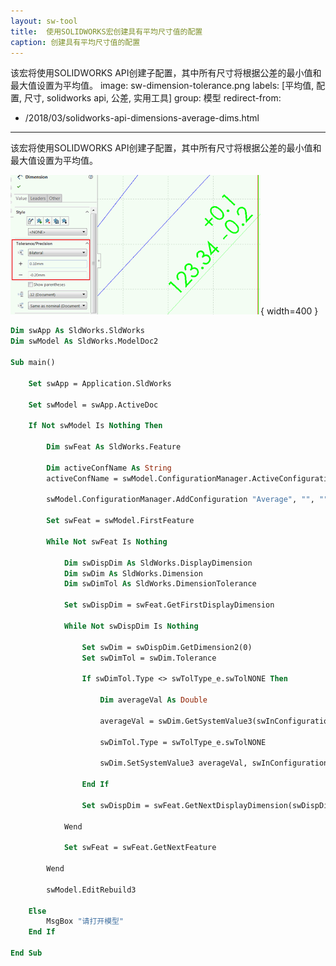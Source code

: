 ```yaml
---
layout: sw-tool
title:  使用SOLIDWORKS宏创建具有平均尺寸值的配置
caption: 创建具有平均尺寸值的配置
---
```

 该宏将使用SOLIDWORKS API创建子配置，其中所有尺寸将根据公差的最小值和最大值设置为平均值。
image: sw-dimension-tolerance.png
labels: [平均值, 配置, 尺寸, solidworks api, 公差, 实用工具]
group: 模型
redirect-from:
  - /2018/03/solidworks-api-dimensions-average-dims.html
---

该宏将使用SOLIDWORKS API创建子配置，其中所有尺寸将根据公差的最小值和最大值设置为平均值。

![属性管理器页面中的尺寸公差/精度组](sw-dimension-tolerance.png){ width=400 }

```vb
Dim swApp As SldWorks.SldWorks
Dim swModel As SldWorks.ModelDoc2

Sub main()

    Set swApp = Application.SldWorks
    
    Set swModel = swApp.ActiveDoc
    
    If Not swModel Is Nothing Then
        
        Dim swFeat As SldWorks.Feature
        
        Dim activeConfName As String
        activeConfName = swModel.ConfigurationManager.ActiveConfiguration.Name
        
        swModel.ConfigurationManager.AddConfiguration "Average", "", "", 0, activeConfName, ""
        
        Set swFeat = swModel.FirstFeature
        
        While Not swFeat Is Nothing
        
            Dim swDispDim As SldWorks.DisplayDimension
            Dim swDim As SldWorks.Dimension
            Dim swDimTol As SldWorks.DimensionTolerance
        
            Set swDispDim = swFeat.GetFirstDisplayDimension
            
            While Not swDispDim Is Nothing
            
                Set swDim = swDispDim.GetDimension2(0)
                Set swDimTol = swDim.Tolerance
                
                If swDimTol.Type <> swTolType_e.swTolNONE Then
                    
                    Dim averageVal As Double
                    
                    averageVal = swDim.GetSystemValue3(swInConfigurationOpts_e.swThisConfiguration, "")(0) + (swDimTol.GetMinValue + swDimTol.GetMaxValue) / 2
                    
                    swDimTol.Type = swTolType_e.swTolNONE
                    
                    swDim.SetSystemValue3 averageVal, swInConfigurationOpts_e.swThisConfiguration, ""
                    
                End If
                        
                Set swDispDim = swFeat.GetNextDisplayDimension(swDispDim)
                
            Wend
            
            Set swFeat = swFeat.GetNextFeature
            
        Wend
        
        swModel.EditRebuild3
    
    Else
        MsgBox "请打开模型"
    End If
    
End Sub
```

